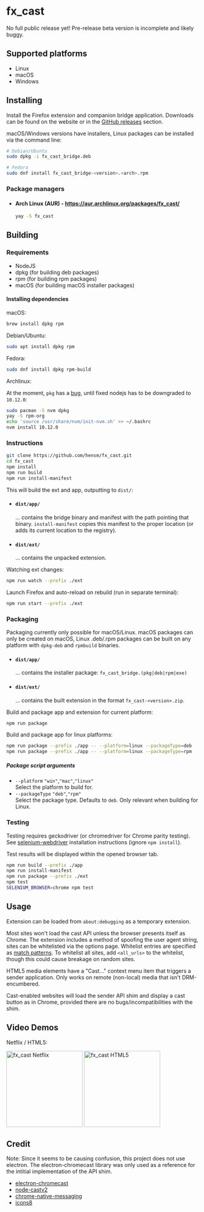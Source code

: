 # fx_cast

No full public release yet! Pre-release beta version is incomplete and likely buggy.

## Supported platforms

* Linux
* macOS
* Windows

## Installing

Install the Firefox extension and companion bridge application. Downloads can be found on the website or in the [GitHub releases](https://github.com/hensm/fx_cast/releases) section.

macOS/Windows versions have installers, Linux packages can be installed via the command line:

````sh
# Debian/Ubuntu
sudo dpkg -i fx_cast_bridge.deb

# Fedora
sudo dnf install fx_cast_bridge-<version>.<arch>.rpm
````

### Package managers
* #### Arch Linux (AUR) - https://aur.archlinux.org/packages/fx_cast/
  ````sh
  yay -S fx_cast
  ````

## Building

### Requirements

* NodeJS
* dpkg (for building deb packages)
* rpm (for building rpm packages)
* macOS (for building macOS installer packages)

#### Installing dependencies
macOS:

````sh
brew install dpkg rpm
````

Debian/Ubuntu:

````sh
sudo apt install dpkg rpm
````

Fedora:

````sh
sudo dnf install dpkg rpm-build
````

Archlinux:

At the moment, `pkg` has a [bug](https://github.com/zeit/pkg/issues/584), until fixed nodejs has to be downgraded to `10.12.0`:

```sh
sudo pacman -S nvm dpkg
yay -S rpm-org
echo 'source /usr/share/nvm/init-nvm.sh' >> ~/.bashrc
nvm install 10.12.0
```

### Instructions

````sh
git clone https://github.com/hensm/fx_cast.git
cd fx_cast
npm install
npm run build
npm run install-manifest
````

This will build the ext and app, outputting to `dist/`:

* #### `dist/app/`  
   ... contains the bridge binary and manifest with the path pointing that binary. `install-manifest` copies this manifest to the proper location (or adds its current location to the registry).
* #### `dist/ext/`  
    ... contains the unpacked extension.

Watching ext changes:

````sh
npm run watch --prefix ./ext
````

Launch Firefox and auto-reload on rebuild (run in separate terminal):

````sh
npm run start --prefix ./ext
````

### Packaging

Packaging currently only possible for macOS/Linux. macOS packages can only be created on macOS, Linux .deb/.rpm packages can be built on any platform with `dpkg-deb` and `rpmbuild` binaries.

* #### `dist/app/`  
    ... contains the installer package: `fx_cast_bridge.(pkg|deb|rpm|exe)`
* #### `dist/ext/`  
    ... contains the built extension in the format `fx_cast-<version>.zip`.

Build and package app and extension for current platform:

````sh
npm run package
````

Build and package app for linux platforms:

````sh
npm run package --prefix ./app -- --platform=linux --packageType=deb
npm run package --prefix ./app -- --platform=linux --packageType=rpm
````

##### Package script arguments

* `--platform` `"win"`,`"mac"`,`"linux"`  
    Select the platform to build for.
* `--packageType` `"deb"`,`"rpm"`  
    Select the package type. Defaults to `deb`. Only relevant when building for Linux.

### Testing

Testing requires geckodriver (or chromedriver for Chrome parity testing). See [selenium-webdriver](https://www.npmjs.com/package/selenium-webdriver#installation) installation instructions (ignore `npm install`).

Test results will be displayed within the opened browser tab.

````sh
npm run build --prefix ./app
npm run install-manifest
npm run package --prefix ./ext
npm test
SELENIUM_BROWSER=chrome npm test
````


## Usage

Extension can be loaded from `about:debugging` as a temporary extension.

Most sites won't load the cast API unless the browser presents itself as Chrome. The extension includes a method of spoofing the user agent string, sites can be whitelisted via the options page. Whitelist entries are specified as [match patterns](https://developer.mozilla.org/en-US/docs/Mozilla/Add-ons/WebExtensions/Match_patterns). To whitelist all sites, add `<all_urls>` to the whitelist, though this could cause breakage on random sites.

HTML5 media elements have a "Cast..." context menu item that triggers a sender application. Only works on remote (non-local) media that isn't DRM-encumbered.

Cast-enabled websites will load the sender API shim and display a cast button as in Chrome, provided there are no bugs/incompatibilities with the shim.


## Video Demos

Netflix / HTML5:

[<img width="200" src="https://img.youtube.com/vi/Ex9dWKYguEE/0.jpg" alt="fx_cast Netflix" />](https://www.youtube.com/watch?v=Ex9dWKYguEE)
[<img width="200" src="https://img.youtube.com/vi/16r8lQKeEX8/0.jpg" alt="fx_cast HTML5" />](https://www.youtube.com/watch?v=16r8lQKeEX8)


## Credit

Note: Since it seems to be causing confusion, this project does not use electron. The electron-chromecast library was only used as a reference for the intitial implementation of the API shim.

* [electron-chromecast](https://github.com/GPMDP/electron-chromecast)
* [node-castv2](https://github.com/thibauts/node-castv2)
* [chrome-native-messaging](https://github.com/jdiamond/chrome-native-messaging)
* [icons8](https://icons8.com/)
